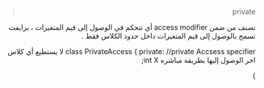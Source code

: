 <div dir="rtl">

> private

تصنف من ضمن access modifier أي تتحكم في الوصول إلى قيم المتغيرات ، برايفت تسمح بالوصول إلى قيم المتغيرات داخل حدود الكلاس فقط .

class PrivateAccess
{
private:   //private Accsess specifier لا يستطيع أي كلاس اخر الوصول إليها بطريقة مباشره
int X;     

}

<div>